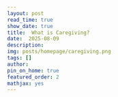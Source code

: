 ```yaml
---
layout: post
read_time: true
show_date: true
title:  What is Caregiving? 
date:  2025-08-09
description: 
img: posts/homepage/caregiving.png
tags: []
author: 
pin_on_home: true
featured_order: 2
mathjax: yes
---
```

